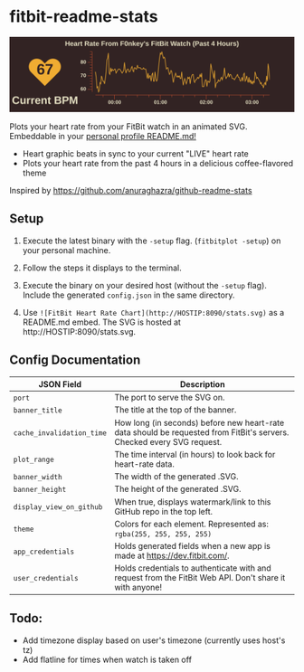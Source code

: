 # fitbit-readme-stats

![FitBit Heart Rate Chart Example](example.svg)

Plots your heart rate from your FitBit watch in an animated SVG. Embeddable in your [personal profile README.md!](https://docs.github.com/en/github/setting-up-and-managing-your-github-profile/managing-your-profile-readme)
- Heart graphic beats in sync to your current "LIVE" heart rate
- Plots your heart rate from the past 4 hours in a delicious coffee-flavored theme

Inspired by https://github.com/anuraghazra/github-readme-stats

## Setup
1. Execute the latest binary with the `-setup` flag. (`fitbitplot -setup`) on your personal machine.

2. Follow the steps it displays to the terminal.

3. Execute the binary on your desired host (without the `-setup` flag). Include the generated `config.json` in the same directory.

4. Use `![FitBit Heart Rate Chart](http://HOSTIP:8090/stats.svg)` as a README.md embed.
   The SVG is hosted at http://HOSTIP:8090/stats.svg.

## Config Documentation
| JSON Field  | Description   |
|-------------|---------------|
| `port` | The port to serve the SVG on. |
| `banner_title` | The title at the top of the banner. |
| `cache_invalidation_time` | How long (in seconds) before new heart-rate data should be requested from FitBit's servers. Checked every SVG request. |
| `plot_range` | The time interval (in hours) to look back for heart-rate data. |
| `banner_width` | The width of the generated .SVG. |
| `banner_height` | The height of the generated .SVG. |
| `display_view_on_github` | When true, displays watermark/link to this GitHub repo in the top left. |
| `theme` | Colors for each element. Represented as: `rgba(255, 255, 255, 255)` |
| `app_credentials` | Holds generated fields when a new app is made at https://dev.fitbit.com/. |
| `user_credentials` | Holds credentials to authenticate with and request from the FitBit Web API. Don't share it with anyone! |

## Todo:
- Add timezone display based on user's timezone (currently uses host's tz)
- Add flatline for times when watch is taken off
